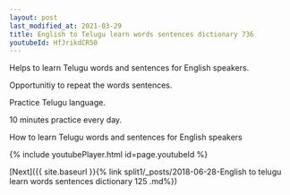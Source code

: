 ```yaml
---
layout: post
last_modified_at: 2021-03-29
title: English to Telugu learn words sentences dictionary 736 
youtubeId: HfJrikdCR50
---
```

 
 
Helps to learn Telugu words and sentences for English speakers.

Opportunitiy to repeat the words sentences. 

Practice Telugu language. 
 
10 minutes practice every day. 
 
How to learn Telugu words and sentences for English speakers 
 
{% include youtubePlayer.html id=page.youtubeId %}
 
 
[Next]({{ site.baseurl }}{% link  split1/_posts/2018-06-28-English to telugu learn words sentences dictionary 125 .md%})
 
